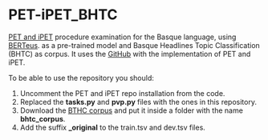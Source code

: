 # PET-iPET_BHTC
[PET and iPET](https://arxiv.org/pdf/2001.07676.pdf) procedure examination for the Basque language, using [BERTeus](https://huggingface.co/ixa-ehu/berteus-base-cased). as a pre-trained model and Basque Headlines Topic Classification (BHTC) as corpus. It uses the [GitHub](https://github.com/timoschick/pet) with the implementation of PET and iPET.

To be able to use the repository you should:

1. Uncomment the PET and iPET repo installation from the code.
2. Replaced the  **tasks.py** and **pvp.py** files with the ones in this repository.
3. Download the [BTHC corpus](https://hizkuntzateknologiak.elhuyar.eus/es/recursos) and put it inside a folder with the name **bhtc_corpus**.
4. Add the suffix **\_original** to the train.tsv and dev.tsv files.
